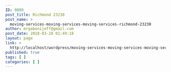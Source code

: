 ```yaml
---
ID: 9808
post_title: Richmond 23230
post_name: >
  moving-services-moving-services-moving-services-richmond-23230
author: mrgabonijeff@gmail.com
post_date: 2018-03-28 01:49:18
layout: page
link: >
  http://localhost/wordpress/moving-services-moving-services-moving-services-richmond-23230/
published: true
tags: [ ]
categories: [ ]
---
```


